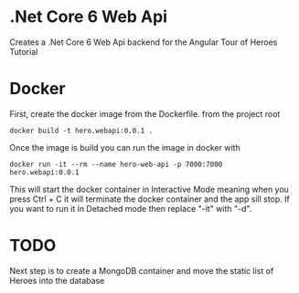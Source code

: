 # .Net Core 6 Web Api

Creates a .Net Core 6 Web Api backend for the Angular Tour of Heroes Tutorial

# Docker 
First, create the docker image from the Dockerfile. from the project root
```text
docker build -t hero.webapi:0.0.1 .
```
Once the image is build you can run the image in docker with
```text
docker run -it --rm --name hero-web-api -p 7000:7000  hero.webapi:0.0.1
```
This will start the docker container in Interactive Mode meaning when you press Ctrl + C it will terminate the docker container and the app sill stop. If you want to run it in Detached mode then replace "-it" with "-d".

# TODO
Next step is to create a MongoDB container and move the static list of Heroes into the database